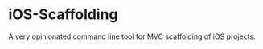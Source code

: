 iOS-Scaffolding
===============

A very opinionated command line tool for MVC scaffolding of iOS projects.
